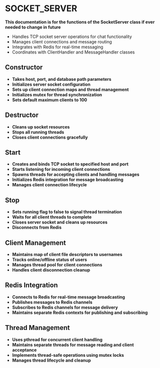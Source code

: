 # SOCKET_SERVER

**This documentation is for the functions of the SocketServer class if ever needed to change in future**

- Handles TCP socket server operations for chat functionality
- Manages client connections and message routing
- Integrates with Redis for real-time messaging
- Coordinates with ClientHandler and MessageHandler classes

## Constructor
- **Takes host, port, and database path parameters**
- **Initializes server socket configuration**
- **Sets up client connection maps and thread management**
- **Initializes mutex for thread synchronization**
- **Sets default maximum clients to 100**

## Destructor
- **Cleans up socket resources**
- **Stops all running threads**
- **Closes client connections gracefully**

## Start
- **Creates and binds TCP socket to specified host and port**
- **Starts listening for incoming client connections**
- **Spawns threads for accepting clients and handling messages**
- **Initializes Redis integration for message broadcasting**
- **Manages client connection lifecycle**

## Stop
- **Sets running flag to false to signal thread termination**
- **Waits for all client threads to complete**
- **Closes server socket and cleans up resources**
- **Disconnects from Redis**

## Client Management
- **Maintains map of client file descriptors to usernames**
- **Tracks online/offline status of users**
- **Manages thread pool for client connections**
- **Handles client disconnection cleanup**

## Redis Integration
- **Connects to Redis for real-time message broadcasting**
- **Publishes messages to Redis channels**
- **Subscribes to Redis channels for message delivery**
- **Maintains separate Redis contexts for publishing and subscribing**

## Thread Management
- **Uses pthread for concurrent client handling**
- **Maintains separate threads for message reading and client acceptance**
- **Implements thread-safe operations using mutex locks**
- **Manages thread lifecycle and cleanup**
